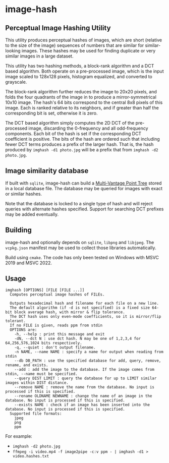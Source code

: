 # image-hash
## Perceptual Image Hashing Utility

This utility produces perceptual hashes of images, which are short (relative to the size of the image) sequences of numbers that are similar for similar-looking images. These hashes may be used for finding duplicate or very similar images in a large dataset.

This utility has two hashing methods, a block-rank algorithm and a DCT based algorithm. Both operate on a pre-processed image, which is the input image scaled to 128x128 pixels, histogram equalized, and converted to grayscale.

The block-rank algorithm further reduces the image to 20x20 pixels, and folds the four quadrants of the image in to produce a mirror-symmetrical 10x10 image. The hash's 64 bits correspond to the central 8x8 pixels of this image. Each is ranked relative to its neighbors, and if greater than half the corresponding bit is set, otherwise it is zero.

The DCT based algorithm simply computes the 2D DCT of the pre-processed image, discarding the 0-frequency and all odd-frequency components. Each bit of the hash is set if the corresponding DCT coefficient is positive. The bits of the hash are ordered such that including fewer DCT terms produces a prefix of the larger hash. That is, the hash produced by `imghash -d1 photo.jpg` will be a prefix that from `imghash -d2 photo.jpg`.

## Image similarity database

If built with `sqlite`, image-hash can build a [Multi-Vantage Point Tree](https://en.wikipedia.org/wiki/Vantage-point_tree) stored in a local database file. The database may be queried for images with exact or similar hashes.

Note that the database is locked to a single type of hash and will reject queries with alternate hashes specified. Support for searching DCT prefixes may be added eventually.

## Building
image-hash and optionally depends on `sqlite`, `libpng` and `libjpeg`. The `vcpkg.json` manifest may be used to collect those libraries automatically.

Build using `cmake`. The code has only been tested on Windows with MSVC 2019 and MSVC 2022.

## Usage
```
imghash [OPTIONS] [FILE [FILE ...]]
  Computes perceptual image hashes of FILEs.

  Outputs hexadecimal hash and filename for each file on a new line.
  The default algorithm (if -d is not specified) is a fixed size 64-bit block average hash, with mirror & flip tolerance.
  The DCT hash uses only even-mode coefficients, so it is mirror/flip tolerant.
  If no FILE is given, reads ppm from stdin
  OPTIONS are:
    -h, --help : print this message and exit
    -dN, --dct N : use dct hash. N may be one of 1,2,3,4 for 64,256,576,1024 bits respectively.
    -q, --quiet : don't output filename.
    -n NAME, --name NAME : specify a name for output when reading from stdin
    --db DB_PATH : use the specified database for add, query, remove, rename, and exists.
    --add : add the image to the database. If the image comes from stdin, --name must be specified.
    --query DIST LIMIT : query the database for up to LIMIT similar images within DIST distance.
    --remove NAME : remove the name from the database. No input is processed if this is specified.
    --rename OLDNAME NEWNAME : change the name of an image in the database. No input is processed if this is specified.
    --exists NAME : check if an image has been inserted into the database. No input is processed if this is specified.
  Supported file formats: 
    jpeg
    png
    ppm

```
For example:
 - `imghash -d2 photo.jpg`
 - `ffmpeg -i video.mp4 -f image2pipe -c:v ppm - | imghash -d1 > video.hashes.txt`
